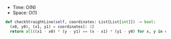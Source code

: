 * Time: O(N)
* Space: O(1)

```py
def checkStraightLine(self, coordinates: List[List[int]]) -> bool:
  (x0, y0), (x1, y1) = coordinates[: 2]
  return all((x1 - x0) * (y - y1) == (x - x1) * (y1 - y0) for x, y in coordinates)
```
